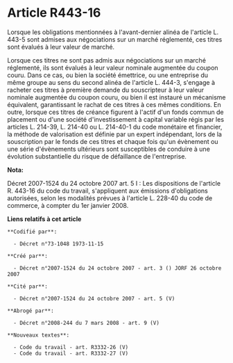 # Article R443-16

Lorsque les obligations mentionnées à l'avant-dernier alinéa de l'article L. 443-5 sont admises aux négociations sur un
marché réglementé, ces titres sont évalués à leur valeur de marché.

Lorsque ces titres ne sont pas admis aux négociations sur un marché réglementé, ils sont évalués à leur valeur nominale
augmentée du coupon couru. Dans ce cas, ou bien la société émettrice, ou une entreprise du même groupe au sens du second
alinéa de l'article L. 444-3, s'engage à racheter ces titres à première demande du souscripteur à leur valeur nominale
augmentée du coupon couru, ou bien il est instauré un mécanisme équivalent, garantissant le rachat de ces titres à ces mêmes
conditions. En outre, lorsque ces titres de créance figurent à l'actif d'un fonds commun de placement ou d'une société
d'investissement à capital variable régis par les articles L. 214-39, L. 214-40 ou L. 214-40-1 du code monétaire et
financier, la méthode de valorisation est définie par un expert indépendant, lors de la souscription par le fonds de ces
titres et chaque fois qu'un évènement ou une série d'évènements ultérieurs sont susceptibles de conduire à une évolution
substantielle du risque de défaillance de l'entreprise.

**Nota:**

Décret 2007-1524 du 24 octobre 2007 art. 5 I : Les dispositions de l'article R. 443-16 du code du travail, s'appliquent aux
émissions d'obligations autorisées, selon les modalités prévues à l'article L. 228-40 du code de commerce, à compter du 1er
janvier 2008.

**Liens relatifs à cet article**

	**Codifié par**:

	  - Décret n°73-1048 1973-11-15

	**Créé par**:

	  - Décret n°2007-1524 du 24 octobre 2007 - art. 3 () JORF 26 octobre 2007

	**Cité par**:

	  - Décret n°2007-1524 du 24 octobre 2007 - art. 5 (V)

	**Abrogé par**:

	  - Décret n°2008-244 du 7 mars 2008 - art. 9 (V)

	**Nouveaux textes**:

	  - Code du travail - art. R3332-26 (V)
	  - Code du travail - art. R3332-27 (V)
